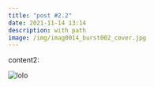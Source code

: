 ```yaml
---
title: "post #2.2"
date: 2021-11-14 13:14
description: with path
image: /img/imag0014_burst002_cover.jpg
---
```

content2:

![lolo](/img/danielgalan_aboutuspicture.jpg "title")
